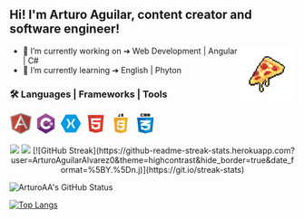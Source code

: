 ## Hi! I'm Arturo Aguilar, content creator and software engineer!

<img align="right" src="https://github.com/ArturoAguilarAlvarez0/icons/blob/main/icons/pizza.gif" width="100"></img>

- 🔭 I’m currently working on ➔ Web Development | Angular | C#
- 🌱 I’m currently learning ➔ English | Phyton

### 🛠️ Languages | Frameworks | Tools

<img src="https://github.com/ArturoAguilarAlvarez0/icons/blob/main/icons/angular.png" width="40" height="40"></img>
<img src="https://github.com/ArturoAguilarAlvarez0/icons/blob/main/icons/cSharp.png" width="40" height="40"></img>
<img src="https://github.com/ArturoAguilarAlvarez0/icons/blob/main/icons/xamarin.png" width="40" height="40"></img>
<img src="https://github.com/ArturoAguilarAlvarez0/icons/blob/main/icons/html.png" width="40" height="40"></img>
<img src="https://github.com/ArturoAguilarAlvarez0/icons/blob/main/icons/javascript.png" width="40" height="40"></img>
<img src="https://github.com/ArturoAguilarAlvarez0/icons/blob/main/icons/ccs.png" width="40" height="40"></img>

<p align= "center">
<img width="48%" src= "https://github-readme-stats.vercel.app/api?username=ArturoAguilarAlvarez0&theme=radical" />
<img width="48%" src="https://github-readme-streak-stats.herokuapp.com/?user=ArturoAguilarAlvarez0&theme=radical" />
[![GitHub Streak](https://github-readme-streak-stats.herokuapp.com?user=ArturoAguilarAlvarez0&theme=highcontrast&hide_border=true&date_format=%5BY.%5Dn.j)](https://git.io/streak-stats)
<p/>


![ArturoAA's GitHub Status](https://github-readme-stats.vercel.app/api?username=ArturoAguilarAlvarez0&count_private=false)


[![Top Langs](https://github-readme-stats.vercel.app/api/top-langs/?username=ArturoAguilarAlvarez0&layout=compact)](https://github.com/jcurbelo)
